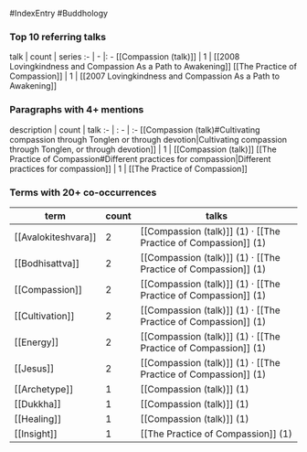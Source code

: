 #IndexEntry #Buddhology

### Top 10 referring talks
talk | count | series
:- | - |: -
[[Compassion (talk)]] | 1 | [[2008 Lovingkindness and Compassion As a Path to Awakening]]
[[The Practice of Compassion]] | 1 | [[2007 Lovingkindness and Compassion As a Path to Awakening]]

### Paragraphs with 4+ mentions
description | count | talk
:- | : - | :-
[[Compassion (talk)#Cultivating compassion through Tonglen or through devotion\|Cultivating compassion through Tonglen, or through devotion]] | 1 | [[Compassion (talk)]]
[[The Practice of Compassion#Different practices for compassion\|Different practices for compassion]] | 1 | [[The Practice of Compassion]]

### Terms with 20+ co-occurrences
term | count | talks
-|-|-
[[Avalokiteshvara]] | 2 | <span class="counts">[[Compassion (talk)]] (1) · [[The Practice of Compassion]] (1)</span> 
[[Bodhisattva]] | 2 | <span class="counts">[[Compassion (talk)]] (1) · [[The Practice of Compassion]] (1)</span> 
[[Compassion]] | 2 | <span class="counts">[[Compassion (talk)]] (1) · [[The Practice of Compassion]] (1)</span> 
[[Cultivation]] | 2 | <span class="counts">[[Compassion (talk)]] (1) · [[The Practice of Compassion]] (1)</span> 
[[Energy]] | 2 | <span class="counts">[[Compassion (talk)]] (1) · [[The Practice of Compassion]] (1)</span> 
[[Jesus]] | 2 | <span class="counts">[[Compassion (talk)]] (1) · [[The Practice of Compassion]] (1)</span> 
[[Archetype]] | 1 | <span class="counts">[[Compassion (talk)]] (1)</span> 
[[Dukkha]] | 1 | <span class="counts">[[Compassion (talk)]] (1)</span> 
[[Healing]] | 1 | <span class="counts">[[Compassion (talk)]] (1)</span> 
[[Insight]] | 1 | <span class="counts">[[The Practice of Compassion]] (1)</span> 

